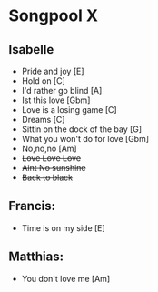 # Songpool X

## Isabelle
* Pride and joy [E]
* Hold on [C]
* I'd rather go blind [A]
* Ist this love [Gbm]
* Love is a losing game [C]
* Dreams [C]
* Sittin on the dock of the bay [G]
* What you won't do for love [Gbm]
* No,no,no [Am]
* ~~Love Love Love~~
* ~~Aint No sunshine~~
* ~~Back to black~~

## Francis:
* Time is on my side [E]

## Matthias:
* You don't love me [Am]
